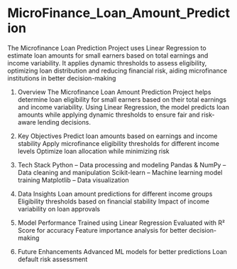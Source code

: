 # MicroFinance_Loan_Amount_Prediction
The Microfinance Loan Prediction Project uses Linear Regression to estimate loan amounts for small earners based on total earnings and income variability. It applies dynamic thresholds to assess eligibility, optimizing loan distribution and reducing financial risk, aiding microfinance institutions in better decision-making
1. Overview
The Microfinance Loan Amount Prediction Project helps determine loan eligibility for small earners based on their total earnings and income variability. Using Linear Regression, the model predicts loan amounts while applying dynamic thresholds to ensure fair and risk-aware lending decisions.

2. Key Objectives
Predict loan amounts based on earnings and income stability
Apply microfinance eligibility thresholds for different income levels
Optimize loan allocation while minimizing risk

3. Tech Stack
Python – Data processing and modeling
Pandas & NumPy – Data cleaning and manipulation
Scikit-learn – Machine learning model training
Matplotlib – Data visualization

4. Data Insights
Loan amount predictions for different income groups
Eligibility thresholds based on financial stability
Impact of income variability on loan approvals

5. Model Performance
Trained using Linear Regression
Evaluated with R² Score for accuracy
Feature importance analysis for better decision-making

6. Future Enhancements
Advanced ML models for better predictions
Loan default risk assessment
